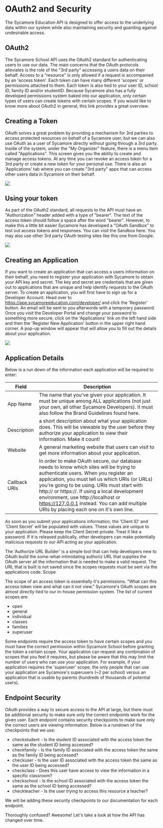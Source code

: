 # OAuth2 and Security

The Sycamore Education API is designed to offer access to the underlying data within our system while also maintaining security and guarding against undesirable access.

## OAuth2
The Sycamore School API uses the OAuth2 standard for authenticating users to use our data. The main concerns that the OAuth protocols alleviates is the role of the "3rd party" accessing a users data on their behalf. Access to a "resource" is only allowed if a request is accompanied by an 'access token'. Each token can have many different 'scopes' or permissions attached to them.  Each token is also tied to your user ID, school ID, family ID and/or studentID. Because Sycamore also has a fully developed permissions system baked into our application, only certain types of users can create tokens with certain scopes. If you would like to know more about OAuth2 in general, this link provides a great overview.

## Creating a Token
OAuth solves a great problem by providing a mechanism for 3rd parties to access protected resources on behalf of a Sycamore user, but we can also use OAuth as a user of Sycamore directly without going through a 3rd party. Inside of the system, under the "My Organizer" feature, there is a menu item called "Applications". This screen gives you the ability to create and manage access tokens. At any time you can revoke an access token for a 3rd party or create a new token for your personal use. There is also an 'Applications' tab where you can create "3rd party" apps that can access other users data in Sycamore on their behalf.

<img src="http://api.sycamoresupport.com/userfiles/529/2232/ckfinder/images/Sycamore%20OAuth%20Management.png">

## Using your token
As part of the OAuth2 standard, all requests to the API must have an "Authorization" header added with a type of "bearer". The text of the access token should follow a space after the word "bearer". However, to make this a little bit easier Sycamore has developed a "OAuth Sandbox" to test out access tokens and responses. You can visit the Sandbox here. You may also use other 3rd party OAuth testing sites like this one from Google.

<img src="http://api.sycamoresupport.com/userfiles/529/2232/ckfinder/images/OAuth%20Sandbox.png">

## Creating an Application
If you want to create an application that can access a users information on their behalf, you need to register your application with Sycamore to obtain your API key and secret. The key and secret are credentials that are given out to applications that are unique and help identify requests to the OAuth server. To create an application, you will first have to sign up for a Developer Account. Head over to https://app.sycamoreeducation.com/developer/ and click the 'Register' button. An email will be sent to you afterwords with a temporary password. Once you visit the Developer Portal and change your password to something more secure, click on the 'Applications' link on the left hand side and then the 'Register New Application' button in the upper right hand corner. A pop-up window will appear that will allow you to fill out the details about your application.

<img src="http://api.sycamoresupport.com/userfiles/529/2232/ckfinder/images/editapplications(1).jpg?dc=201411032240-132">

## Application Details
Below is a run down of the information each application will be required to enter:

| Field | Description |
|---------|-----------|
| App Name | The name that you've given your application. It must be unique among ALL applications (not just your own, all other Sycamore Developers). It must also follow the Brand Guidelines found here.
| Description |	a short description about what your application does. This will be viewable by the user before they authorize your application to view their information. Make it count!
| Website |	A general marketing website that users can visit to get more information about your application.
| Callback URIs | In order to make OAuth secure, our database needs to know which sites will be trying to authenticate users. When you register an application, you must tell us which URIs (or URLs) you're going to be using. URIs must start with http:// or https://. If using a local development environment, use http://localhost or https://127.0.0.1 instead. You can add multiple URIs by placing each one on it's own line.

As soon as you submit your applications information, the 'Client ID' and 'Client Secret' will be populated with values. These values are unique to your application. Please keep the Client Secret private. Treat it like a password. If it is released publically, other developers can make potentially malicious requests to our API acting as your application.

The 'Authorize URL Builder' is a simple tool that can help developers new to OAuth build the some-what-intimidating authoriz URL that supplies the OAuth server all the information that is needed to make a valid request. The URL that is built is not saved since the scopes requests must be sent via the applications code.
Scope

The scope of an access token is essentially it's permissions. "What can this access token view and what can it not view." Sycamore's OAuth scopes are almost directly tied to our in-house permission system. The list of current scopes are:

- open
- general
- individual
- classes
- families
- superuser

Some endpoints require the access token to have certain scopes and you must have the correct permission within Sycamore School before granting the token a certain scope. Your application can request any combination of scopes that you feel it requires, but please be aware that this may limit the number of users who can use your application. For example, if your application requires the 'superuser' scope, the only people that can use your application are Sycamore's superusers (~2 per school) versus an application that is usable by parents (hundreds of thousands of potential users).


## Endpoint Security

OAuth provides a way to secure access to the API at large, but there must be additional security to make sure only the correct endpoints work for the given user. Each endpoint contains security checkpoints to make sure only the correct users are viewing information. Below is a rundown of the checkpoints that we use:

- checkstudent - Is the student ID associated with the access token the same as the student ID being accessed?
- checkfamily - Is the family ID associated with the access token the same as the family ID being accessed?
- checkuser - Is the user ID associated with the access token the same as the user ID being accessed?
- checkclass - Does this user have access to view the information in a specific classroom?
- checkschool - Is the school ID associated with the access token the same as the school ID being accessed?
- checkteacher - Is the user trying to access this resource a teacher?

We will be adding these security checkpoints to our documentation for each endpoint.



Thoroughly confused? Awesome! Let's take a look at how the API has changed over time.

